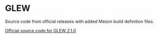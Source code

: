 # GLEW

Source code from official releases with added Meson build definition files.

[Official source code for GLEW 2.1.0](https://github.com/nigels-com/glew/releases/download/glew-2.1.0/glew-2.1.0.zip)